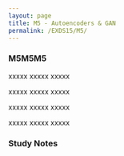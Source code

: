 ```yaml
---
layout: page
title: M5 - Autoencoders & GAN
permalink: /EXDS15/M5/
---
```


<h3>M5M5M5</h3>

xxxxx xxxxx xxxxx

xxxxx xxxxx xxxxx

xxxxx xxxxx xxxxx

xxxxx xxxxx xxxxx

<h3>Study Notes</h3>
